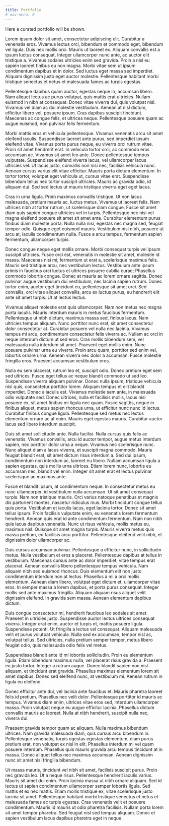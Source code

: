 ```yaml
---
title: Portfolio
# nav-menu: 0
---
```


Here a curated portfolio will be shown.

Lorem ipsum dolor sit amet, consectetur adipiscing elit. Curabitur a venenatis eros. Vivamus lectus orci, bibendum et commodo eget, bibendum vel ligula. Duis nec mollis orci. Mauris ut laoreet ex. Aliquam convallis est a ipsum luctus consequat. Integer ullamcorper nunc ante, ac auctor elit tristique a. Vivamus sodales ultricies enim sed gravida. Proin a nisl eu sapien laoreet finibus eu non magna. Morbi vitae sem ut ipsum condimentum dapibus et in dolor. Sed luctus eget massa sed imperdiet. Aliquam dignissim justo eget auctor molestie. Pellentesque habitant morbi tristique senectus et netus et malesuada fames ac turpis egestas.

Pellentesque dapibus quam auctor, egestas neque in, accumsan libero. Nam aliquet lectus ac purus volutpat, quis mattis erat ultricies. Nullam euismod in nibh at consequat. Donec vitae viverra dui, quis volutpat nisl. Vivamus vel diam ac dui molestie vestibulum. Aenean at nisl dictum, efficitur libero vel, posuere ipsum. Cras dapibus suscipit tincidunt. Maecenas ac congue felis, et ultrices neque. Pellentesque posuere quam ac augue euismod, non pulvinar felis fermentum.

Morbi mattis eros et vehicula pellentesque. Vivamus venenatis arcu sit amet eleifend iaculis. Suspendisse laoreet ante purus, sed imperdiet ipsum eleifend vitae. Vivamus porta purus neque, eu viverra orci rutrum vitae. Proin sit amet hendrerit erat. In vehicula tortor orci, ac commodo eros accumsan ac. Vivamus sit amet leo ante. Donec pellentesque tempus vulputate. Suspendisse eleifend viverra lacus, vel ullamcorper lacus ultricies vel. Ut lacus justo, convallis non nisi nec, facilisis vehicula nunc. Aenean cursus varius elit vitae efficitur. Mauris porta dictum elementum. In tortor tortor, volutpat eget vehicula ut, cursus vitae erat. Suspendisse bibendum tellus nec tortor suscipit ultricies. Mauris ac gravida odio, id aliquam dui. Sed sed lectus ut mauris tristique viverra eget eget lacus.

Cras in urna ligula. Proin maximus convallis tristique. Ut non lacus malesuada, pretium mauris ac, luctus metus. Vivamus ut laoreet felis. Nam ultrices nibh at tortor rutrum, ut scelerisque diam congue. Fusce sit amet diam quis sapien congue ultricies vel in turpis. Pellentesque nec nisi vel magna eleifend posuere sit amet sit amet ante. Curabitur elementum purus finibus diam molestie porta. Nulla nulla nisi, egestas nec magna sed, feugiat tempor odio. Quisque eget euismod mauris. Vestibulum nisl nibh, posuere ut arcu at, iaculis condimentum nulla. Fusce a arcu tempus, fermentum sapien fermentum, ullamcorper turpis.

Donec congue neque eget mollis ornare. Morbi consequat turpis vel ipsum suscipit ultricies. Fusce orci est, venenatis in molestie sit amet, molestie id massa. Maecenas nisi mi, fermentum ut erat a, scelerisque maximus felis. Mauris sed tristique arcu, nec vestibulum lectus. Vestibulum ante ipsum primis in faucibus orci luctus et ultrices posuere cubilia curae; Phasellus commodo lobortis congue. Donec at mauris ac lorem ornare sagittis. Donec pulvinar augue vestibulum dui vestibulum, nec lacinia sapien rutrum. Donec tortor enim, auctor eget tincidunt eu, pellentesque sit amet orci. Sed convallis, orci vitae aliquet convallis, arcu ex luctus purus, eu hendrerit elit ante sit amet turpis. Ut at lectus lectus.

Vivamus aliquet molestie erat quis ullamcorper. Nam non metus nec magna porta iaculis. Mauris interdum mauris in metus faucibus fermentum. Pellentesque ut nibh dictum, maximus massa sed, finibus lacus. Nam ultricies tempus aliquam. Nunc porttitor nunc erat, sit amet consectetur dolor consectetur at. Curabitur posuere vel nulla nec lacinia. Vivamus tempus mi arcu, condimentum consectetur felis viverra ac. Nullam ac orci in neque interdum dictum ut sed eros. Cras mollis bibendum sem, vel malesuada nulla interdum sit amet. Praesent eget mollis enim. Nunc posuere pulvinar urna eu viverra. Proin arcu quam, porttitor sed enim vel, lobortis ornare urna. Aenean viverra nec dolor a accumsan. Fusce molestie fringilla eros. Praesent accumsan vestibulum eros.

Nulla eu sem placerat, rutrum leo et, suscipit odio. Donec pretium eget sem sed ultrices. Fusce eget tellus ac neque blandit commodo ut sed leo. Suspendisse viverra aliquam pulvinar. Donec nulla ipsum, tristique vehicula nisl quis, consectetur porttitor lorem. Aliquam tempus et elit blandit imperdiet. Donec a iaculis est. Vivamus molestie sem ante, in malesuada odio vulputate sed. Donec ultrices, nulla et facilisis mollis, lacus nisl posuere ex, sit amet finibus mi ligula nec quam. Fusce sagittis, neque in finibus aliquet, metus sapien rhoncus urna, ut efficitur nunc nunc id lectus. Curabitur finibus congue ligula. Pellentesque sed metus nec lectus elementum ornare ac at enim. Mauris eget egestas mauris. Curabitur auctor lacus sed libero interdum suscipit.

Duis sit amet sollicitudin ante. Nulla facilisi. Nulla cursus quis felis ac venenatis. Vivamus convallis, arcu id auctor tempor, augue metus interdum sapien, nec porttitor dolor urna a neque. Vivamus nec scelerisque nunc. Nunc aliquet diam a lacus viverra, et suscipit magna commodo. Mauris feugiat blandit erat, sit amet dictum risus interdum a. Sed dui ipsum, condimentum non interdum ac, laoreet eu libero. Nullam accumsan ligula a sapien egestas, quis mollis urna ultrices. Etiam lorem nunc, lobortis eu accumsan nec, blandit vel enim. Integer sit amet erat et lectus pulvinar scelerisque ac maximus ante.

Fusce et blandit ipsum, at condimentum neque. In consectetur metus eu nunc ullamcorper, id vestibulum nulla accumsan. Ut sit amet consequat turpis. Nam non tristique mauris. Orci varius natoque penatibus et magnis dis parturient montes, nascetur ridiculus mus. Morbi tincidunt congue tellus quis porta. Vestibulum et iaculis lacus, eget lacinia tortor. Donec sit amet tellus ipsum. Proin facilisis vulputate enim, eu venenatis lorem fermentum hendrerit. Aenean quis erat id ante condimentum fermentum. Nam non nibh quis lacus dapibus venenatis. Nunc ut risus vehicula, mollis metus eu, maximus nisl. Quisque sit amet magna turpis. Mauris viverra metus quis massa pretium, eu facilisis arcu porttitor. Pellentesque eleifend velit nibh, et dignissim dolor ullamcorper ac.

Duis cursus accumsan pulvinar. Pellentesque a efficitur nunc, in sollicitudin metus. Nulla vestibulum et eros a placerat. Pellentesque dapibus at tellus in vestibulum. Maecenas cursus ante ac dolor imperdiet, vitae tempus erat placerat. Aenean convallis libero pellentesque tempus vehicula. Nam aliquam nibh sed euismod rhoncus. Duis elementum elit non justo condimentum interdum non at lectus. Phasellus a mi a orci mollis elementum. Aenean diam libero, volutpat eget dictum et, ullamcorper vitae eros. In semper massa a lorem dapibus, et porta purus consequat. Integer mollis sed ante maximus fringilla. Aliquam aliquam risus aliquet velit dignissim eleifend. In gravida sem massa. Aenean elementum dapibus dictum.

Duis congue consectetur mi, hendrerit faucibus leo sodales sit amet. Praesent in ultricies justo. Suspendisse auctor lectus ultrices consequat viverra. Integer erat enim, auctor et turpis et, mattis posuere ligula. Suspendisse potenti. Ut fringilla a lectus vel consequat. Aliquam malesuada velit et purus volutpat vehicula. Nulla sed ex accumsan, tempor nisl ac, volutpat tellus. Sed ultricies, nulla pretium semper tempor, metus libero feugiat odio, quis malesuada odio felis vel metus.

Suspendisse blandit ante id mi lobortis sollicitudin. Proin eu elementum ligula. Etiam bibendum maximus nulla, vel placerat risus gravida a. Praesent eu justo tortor. Integer a rutrum augue. Donec blandit sapien non nisl aliquam, et tincidunt erat gravida. Phasellus maximus elementum lorem sit amet dapibus. Donec sed eleifend nunc, at vestibulum mi. Aenean rutrum in ligula eu eleifend.

Donec efficitur ante dui, vel lacinia ante faucibus et. Mauris pharetra laoreet felis id pretium. Phasellus nec velit dolor. Pellentesque porttitor id mauris ac tempus. Vivamus diam enim, ultrices vitae eros sed, interdum ullamcorper massa. Proin volutpat neque eu augue efficitur lacinia. Phasellus dictum convallis mauris ac laoreet. Nulla at nibh hendrerit, suscipit nulla nec, viverra dui.

Praesent gravida tempor quam ac aliquam. Nulla maximus bibendum ultrices. Nam gravida malesuada diam, quis cursus arcu bibendum in. Pellentesque venenatis, turpis egestas egestas elementum, diam purus pretium erat, non volutpat ex nisi in elit. Phasellus interdum mi vel quam posuere interdum. Phasellus quis mauris gravida arcu tempus tincidunt at in massa. Donec aliquet tellus nec maximus accumsan. Aenean dignissim nunc sit amet nisl fringilla bibendum.

Ut massa mauris, tincidunt vel nibh sit amet, facilisis suscipit purus. Proin nec gravida leo. Ut a neque risus. Pellentesque hendrerit iaculis varius. Mauris sit amet dui enim. Proin lacinia massa ut nibh ornare aliquam. Sed id lectus ut sapien condimentum ullamcorper semper lobortis ligula. Sed mattis et ex nec mattis. Etiam mollis tristique ex, vitae scelerisque justo lacinia sit amet. Pellentesque habitant morbi tristique senectus et netus et malesuada fames ac turpis egestas. Cras venenatis velit et posuere condimentum. Mauris id mauris ut odio pharetra facilisis. Nullam porta lorem sit amet tempor pharetra. Sed feugiat nisl sed tempus aliquam. Donec et sapien vestibulum lacus dapibus pharetra eget in neque.